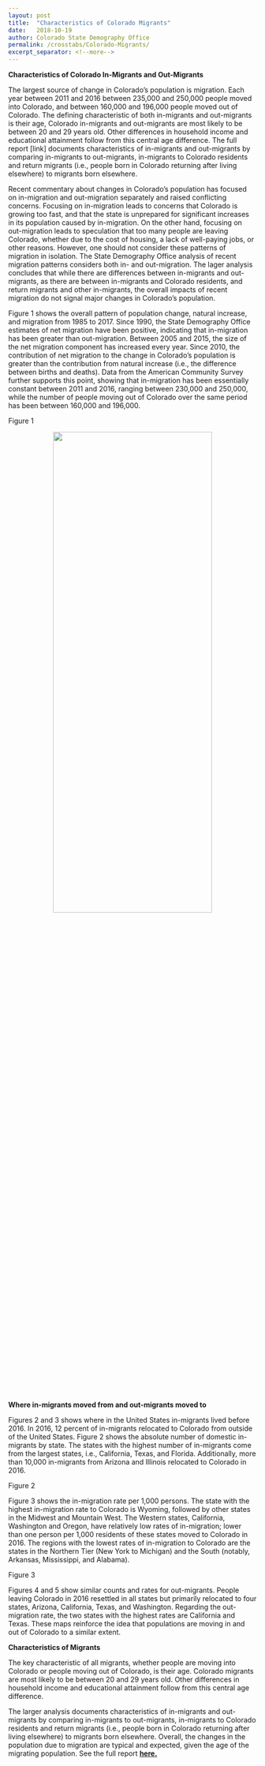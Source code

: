 ```yaml
---
layout: post
title:  "Characteristics of Colorado Migrants"
date:   2018-10-19
author: Colorado State Demography Office
permalink: /crosstabs/Colorado-Migrants/
excerpt_separator: <!--more-->
---
```


**Characteristics of Colorado In-Migrants and Out-Migrants**

The largest source of change in Colorado’s population is migration.  Each year between 2011 and 2016 between 235,000 and 250,000 people
moved into Colorado, and between 160,000 and 196,000 people moved out of Colorado.  The defining characteristic of both in-migrants and
out-migrants is their age, Colorado in-migrants and out-migrants are most likely to be between 20 and 29 years old.  Other differences in household income and educational attainment follow from this central age difference.  The full report [link] documents characteristics of in-migrants and out-migrants by comparing in-migrants to out-migrants, in-migrants to Colorado residents and return migrants (i.e., people born in Colorado returning after living elsewhere) to migrants born elsewhere.  

Recent commentary about changes in Colorado’s population has focused on in-migration and out-migration separately and raised conflicting
concerns.  Focusing on in-migration leads to concerns that Colorado is growing too fast, and that the state is unprepared for significant increases in its population caused by in-migration.  On the other hand, focusing on out-migration leads to speculation that too many people are leaving Colorado, whether due to the cost of housing, a lack of well-paying jobs, or other reasons.  However, one should not consider these patterns of migration in isolation.  The State Demography Office analysis of recent migration patterns considers both in- and out-migration.   The lager analysis concludes that while there are differences between in-migrants and out-migrants, as there are between in-migrants and Colorado residents, and return migrants and other in-migrants, the overall impacts of recent migration do not signal major changes in Colorado’s population.

Figure 1 shows the overall pattern of population change, natural increase, and migration from 1985 to 2017.  Since 1990, the State
Demography Office estimates of net migration have been positive, indicating that in-migration has been greater than out-migration.
Between 2005 and 2015, the size of the net migration component has increased every year.  Since 2010, the contribution of net migration
to the change in Colorado’s population is greater than the contribution from natural increase (i.e., the difference between births and
deaths).  Data from the American Community Survey further supports this point, showing that in-migration has been essentially constant
between 2011 and 2016, ranging between 230,000 and 250,000, while the number of people moving out of Colorado over the same period has
been between 160,000 and 196,000.  

<!--more-->
Figure 1
<div style="text-align:center"><img src ="https://drive.google.com/uc?export=view&id=1BqnNw5EXL85Clyr1qKcaL3NOf4STRkRD" height="50%" width="80%"/></div>

**Where in-migrants moved from and out-migrants moved to**

Figures 2 and 3 shows where in the United States in-migrants lived before 2016.  In 2016, 12 percent of in-migrants relocated to Colorado from outside of the United States.  Figure 2 shows the absolute number of domestic in-migrants by state.  The states with the highest number of in-migrants come from the largest states, i.e., California, Texas, and Florida.  Additionally, more than 10,000 in-migrants from Arizona and Illinois relocated to Colorado in 2016.

Figure 2

Figure 3 shows the in-migration rate per 1,000 persons.  The state with the highest in-migration rate to Colorado is Wyoming, followed by other states in the Midwest and Mountain West.  The Western states, California, Washington and Oregon, have relatively low rates of
in-migration; lower than one person per 1,000 residents of these states moved to Colorado in 2016.  The regions with the lowest rates of
in-migration to Colorado are the states in the Northern Tier (New York to Michigan) and the South (notably, Arkansas, Mississippi, and
Alabama).

Figure 3

Figures 4 and 5 show similar counts and rates for out-migrants.  People leaving Colorado in 2016 resettled in all states but primarily
relocated to four states, Arizona, California, Texas, and Washington.  Regarding the out-migration rate, the two states with the highest
rates are California and Texas.  These maps reinforce the idea that populations are moving in and out of Colorado to a similar extent. 

**Characteristics of Migrants**

The key characteristic of all migrants, whether people are moving into Colorado or people moving out of Colorado, is their age.  Colorado migrants are most likely to be between 20 and 29 years old.  Other differences in household income and educational attainment follow from this central age difference.

The larger analysis documents characteristics of in-migrants and out-migrants by comparing in-migrants to out-migrants, in-migrants to
Colorado residents and return migrants (i.e., people born in Colorado returning after living elsewhere) to migrants born elsewhere.  Overall, the changes in the population due to migration are typical and expected, given the age of the migrating population.  See the full report **[here.](https://drive.google.com/file/d/1UE68eQerKFkQz-KMPppFCcrdQPWRfZ73/view?usp=sharing)**
